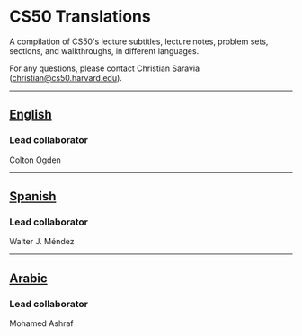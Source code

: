 # CS50 Translations

A compilation of CS50's lecture subtitles, lecture notes, problem sets, sections, and walkthroughs, in different languages.

For any questions, please contact Christian Saravia (christian@cs50.harvard.edu).

---

## [English](english/README.md)

### Lead collaborator
Colton Ogden


---

## [Spanish](spanish/README.md)

### Lead collaborator
Walter J. Méndez


---

## [Arabic](arabic/README.md)

### Lead collaborator
Mohamed Ashraf


